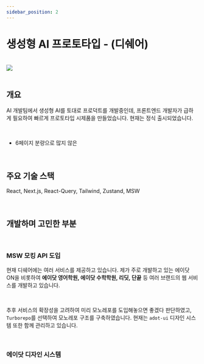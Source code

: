 ```yaml
---
sidebar_position: 2
---
```


# 생성형 AI 프로토타입 - (디쉐어)

<br/>

<img src="/img/about/portfolio/dshare/ai_prototype_1.png"/>

<br/>
<br/>

## 개요

AI 개발팀에서 생성형 AI를 토대로 프로덕트를 개발중인데, 프론트엔드 개발자가 급하게 필요하여 빠르게 프로토타입 시제품을 만들었습니다.
현재는 정식 출시되었습니다.

<br/>

- 6페이지 분량으로 많지 않은

<br/>

## 주요 기술 스택

React, Next.js, React-Query, Tailwind, Zustand, MSW

<br/>

## 개발하며 고민한 부분

<br/>

### MSW 모킹 API 도입

현재 디쉐어에는 여러 서비스를 제공하고 있습니다. 제가 주로 개발하고 있는 에이닷 ON을 비롯하여
**에이닷 영어학원, 에이닷 수학학원, 리딧, 단끝** 등 여러 브랜드의 웹 서비스를 개발하고 있습니다.

<br/>

추후 서비스의 확장성을 고려하여 미리 모노레포를 도입해놓으면 좋겠다 판단하였고, `Turborepo`를 선택하여 모노레포 구조를 구축하였습니다.
현재는 `adot-ui` 디자인 시스템 또한 함께 관리하고 있습니다.

<br/>

### 에이닷 디자인 시스템
